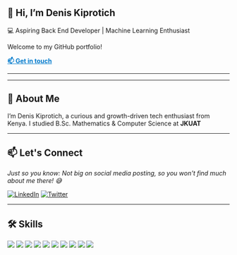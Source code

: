 <!---  # 👋 Hi, I’m Denis Kiprotich

- 💻 Aspiring Back End Developer | Machine Learning Enthusiast
- 👀 Passionate about Back End Development and Data-Driven Solutions
- 🌱 Currently learning: **ALX ProDev Back End Program**
- 🎓 Studied B.Sc. Mathematics & Computer Science at **JKUAT**
- 🧠 Completed Machine Learning & Data Science course at **Tech Expert Academy**
- ✅ Completed a 3-month internship (Jan–March 2025) at **Leizam Ventures** --->
<!--- as part of the JKUAT & Leizam Ventures Skill Enhancement Program - 🌍 GCGO Focus: Governance to reduce corruption among youth, especially in employment--->
<!--- 
---

## 🛠 My Skills

![C#](https://img.shields.io/badge/C%23-178600?style=for-the-badge&logo=c-sharp&logoColor=white)
![.NET](https://img.shields.io/badge/.NET-512BD4?style=for-the-badge&logo=dotnet&logoColor=white)
![ASP.NET](https://img.shields.io/badge/ASP.NET-512BD4?style=for-the-badge&logo=dotnet&logoColor=white)
![KnockoutJS](https://img.shields.io/badge/KnockoutJS-8C4E9F?style=for-the-badge&logo=knockout&logoColor=white)
![Python](https://img.shields.io/badge/Python-3776AB?style=for-the-badge&logo=python&logoColor=white)
![SQL](https://img.shields.io/badge/SQL-4479A1?style=for-the-badge&logo=postgresql&logoColor=white)
![Machine Learning](https://img.shields.io/badge/Machine%20Learning-FF6F00?style=for-the-badge&logo=scikit-learn&logoColor=white)
![Pandas](https://img.shields.io/badge/Pandas-150458?style=for-the-badge&logo=pandas&logoColor=white)
![NumPy](https://img.shields.io/badge/NumPy-013243?style=for-the-badge&logo=numpy&logoColor=white)
![Git](https://img.shields.io/badge/Git-F05032?style=for-the-badge&logo=git&logoColor=white) --->

<!---
![Visual Studio](https://img.shields.io/badge/Visual%20Studio-5C2D91?style=for-the-badge&logo=visualstudio&logoColor=white)
![VS Code](https://img.shields.io/badge/VS%20Code-007ACC?style=for-the-badge&logo=visualstudiocode&logoColor=white)
--->
<!--- 
---

## 📫 Let's Connect

[![Email](https://img.shields.io/badge/Email-D14836?style=for-the-badge&logo=gmail&logoColor=white)](mailto:denis.k.too@gmail.com)
[![LinkedIn](https://img.shields.io/badge/LinkedIn-0077B5?style=for-the-badge&logo=linkedin&logoColor=white)](https://www.linkedin.com/in/denis-kiprotich-a8a77124a/)
[![Twitter](https://img.shields.io/badge/Twitter-1DA1F2?style=for-the-badge&logo=twitter&logoColor=white)](https://x.com/kiprotich507) --->

<!--
- 💞️ I’m looking to collaborate on innovative backend or ML projects
- ⚡ Fun fact: I bridge logic and creativity in every project I take on!
-->

<!---
deni-kip/deni-kip is a ✨ special ✨ repository because its `README.md` (this file) appears on your GitHub profile.
You can click the Preview link to take a look at your changes.
--->


<!-- GitHub Profile Portfolio Template for Denis Kiprotich -->

<!-- Home Page Section -->
<section id="home">
  <h1>👋 Hi, I’m Denis Kiprotich</h1>
  <p>💻 Aspiring Back End Developer | Machine Learning Enthusiast</p>
 <!-- <p>Currently learning <strong>ALX ProDev Back End Program</strong></p> -->
<!--   <p>Welcome to my GitHub portfolio! I'm passionate about building scalable backend systems and creating data-driven solutions.</p> -->
  <p>Welcome to my GitHub portfolio!</p>
  <a href="#contact" style="font-weight: bold; color: #007acc;">📫 Get in touch</a>
</section>

<hr>

<!-- Projects Page Section -->
<!-- <section id="projects">
  <h2>🚀 Projects</h2>
  <ul>
    <li>
      <h3>MarvelAPI</h3>
      <p>Explore the Marvel Universe through RESTful endpoints that deliver data on characters, movies, planets, and series. Built with .NET 8 and Entity Framework Core.</p>
    </li> -->
<!--     <li>
      <h3>FitTrack</h3>
      <p>A fitness tracking app to help users log workouts and set personalized goals for improved health and wellness.</p>
    </li> -->
  </ul>
</section>

<hr>

<!-- About Page Section -->
<!-- About Page Section -->
<section id="about">
  <h2>📖 About Me</h2>
  <p>I’m Denis Kiprotich, a curious and growth-driven tech enthusiast from Kenya. I studied B.Sc. Mathematics & Computer Science at <strong>JKUAT</strong> <!--and completed a <strong>Machine Learning & Data Science</strong> course at <strong>Tech Expert Academy</strong>. --></p>
<!--  <p>From January to March 2025, I served as a <strong>Full Stack Development Intern</strong> at <strong>Leizam Ventures</strong>, where I worked on real-world applications using ASP.NET, SQL, and KnockoutJS. This experience sharpened my skills in both backend and frontend development, preparing me for more complex system design challenges.</p> -->
<!--   <p>I'm now focused on backend development, aiming to build secure, scalable, and impactful systems that address real-world problems.</p> -->
</section>

<hr>

<!-- Contact Page Section -->
<section id="contact">
<!--   <h2>📫 Contact Me</h2>
  <p>Let’s connect and collaborate on backend, machine learning, or data-driven projects!</p>
  <ul>
    <li>Email: <a href="mailto:denis.k.too@gmail.com">denis.k.too@gmail.com</a></li>
    <li>LinkedIn: <a href="https://www.linkedin.com/in/denis-kiprotich-a8a77124a/">linkedin.com/in/denis-kiprotich</a></li>
    <li>Twitter: <a href="https://x.com/kiprotich507">@kiprotich507</a></li>
  </ul> -->
  <h2>📫 Let's Connect</h2>
  <p><em>Just so you know: Not big on social media posting, so you won't find much about me there! 😅</em></p>
  
  <!--- [![Email](https://img.shields.io/badge/Email-D14836?style=for-the-badge&logo=gmail&logoColor=white)](mailto:denis.k.too@gmail.com)--->
  [![LinkedIn](https://img.shields.io/badge/LinkedIn-0077B5?style=for-the-badge&logo=linkedin&logoColor=white)](https://www.linkedin.com/in/denis-kiprotich-a8a77124a/)
  [![Twitter](https://img.shields.io/badge/Twitter-1DA1F2?style=for-the-badge&logo=twitter&logoColor=white)](https://x.com/kiprotich507)

</section>

<hr>

<!-- Skills Badge Section -->
<section id="skills">
  <h2>🛠 Skills</h2>
  <p>
    <img src="https://img.shields.io/badge/C%23-178600?style=for-the-badge&logo=c-sharp&logoColor=white" />
    <img src="https://img.shields.io/badge/.NET-512BD4?style=for-the-badge&logo=dotnet&logoColor=white" />
    <img src="https://img.shields.io/badge/ASP.NET-512BD4?style=for-the-badge&logo=dotnet&logoColor=white" />
    <img src="https://img.shields.io/badge/KnockoutJS-8C4E9F?style=for-the-badge&logo=knockout&logoColor=white" />
    <img src="https://img.shields.io/badge/Python-3776AB?style=for-the-badge&logo=python&logoColor=white" />
    <img src="https://img.shields.io/badge/SQL-4479A1?style=for-the-badge&logo=postgresql&logoColor=white" />
    <img src="https://img.shields.io/badge/Machine%20Learning-FF6F00?style=for-the-badge&logo=scikit-learn&logoColor=white" />
    <img src="https://img.shields.io/badge/Pandas-150458?style=for-the-badge&logo=pandas&logoColor=white" />
    <img src="https://img.shields.io/badge/NumPy-013243?style=for-the-badge&logo=numpy&logoColor=white" />
    <img src="https://img.shields.io/badge/Git-F05032?style=for-the-badge&logo=git&logoColor=white" />
  </p>
</section>

